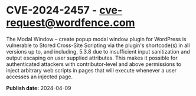 # CVE-2024-2457 - cve-request@wordfence.com

The Modal Window – create popup modal window plugin for WordPress is vulnerable to Stored Cross-Site Scripting via the plugin's shortcode(s) in all versions up to, and including, 5.3.8 due to insufficient input sanitization and output escaping on user supplied attributes. This makes it possible for authenticated attackers with contributor-level and above permissions to inject arbitrary web scripts in pages that will execute whenever a user accesses an injected page.

**Publish date:** 2024-04-09
